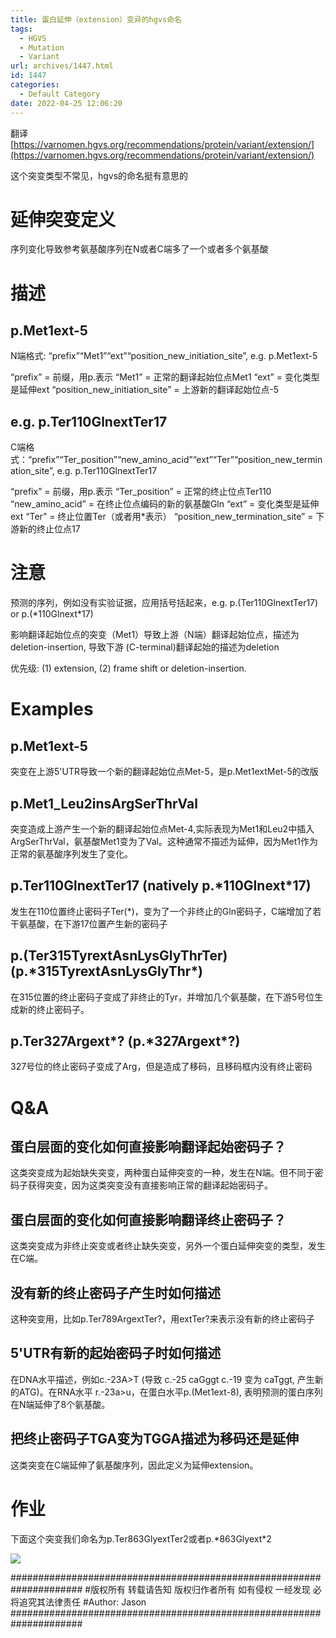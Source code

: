 ```yaml
---
title: 蛋白延伸（extension）变异的hgvs命名
tags:
  - HGVS
  - Mutation
  - Variant
url: archives/1447.html
id: 1447
categories:
  - Default Category
date: 2022-04-25 12:06:20
---
```

翻译[https://varnomen.hgvs.org/recommendations/protein/variant/extension/](https://varnomen.hgvs.org/recommendations/protein/variant/extension/)

这个突变类型不常见，hgvs的命名挺有意思的

# 延伸突变定义
序列变化导致参考氨基酸序列在N或者C端多了一个或者多个氨基酸

# 描述 

## p.Met1ext-5
N端格式: “prefix”“Met1”“ext”“position_new_initiation_site”, e.g. p.Met1ext-5

“prefix” = 前缀，用p.表示
“Met1” = 正常的翻译起始位点Met1
“ext” = 变化类型是延伸ext
“position_new_initiation_site” = 上游新的翻译起始位点-5

## e.g. p.Ter110GlnextTer17

C端格式：“prefix”“Ter_position”“new_amino_acid”“ext”“Ter”“position_new_termination_site”, e.g. p.Ter110GlnextTer17

“prefix” = 前缀，用p.表示
“Ter_position” = 正常的终止位点Ter110
“new_amino_acid” = 在终止位点编码的新的氨基酸Gln
“ext” = 变化类型是延伸ext
“Ter” = 终止位置Ter（或者用\*表示）
“position_new_termination_site” = 下游新的终止位点17

# 注意

<!--more-->

预测的序列，例如没有实验证据，应用括号括起来，e.g. p.(Ter110GlnextTer17) or p.(\*110Glnext\*17)

影响翻译起始位点的突变（Met1）导致上游（N端）翻译起始位点，描述为deletion-insertion, 导致下游 (C-terminal)翻译起始的描述为deletion

优先级: (1) extension, (2) frame shift or deletion-insertion.

# Examples

## p.Met1ext-5
突变在上游5'UTR导致一个新的翻译起始位点Met-5，是p.Met1extMet-5的改版


## p.Met1_Leu2insArgSerThrVal
突变造成上游产生一个新的翻译起始位点Met-4,实际表现为Met1和Leu2中插入ArgSerThrVal，氨基酸Met1变为了Val。这种通常不描述为延伸，因为Met1作为正常的氨基酸序列发生了变化。


## p.Ter110GlnextTer17 (natively p.\*110Glnext\*17)

发生在110位置终止密码子Ter(\*)，变为了一个非终止的Gln密码子，C端增加了若干氨基酸，在下游17位置产生新的密码子

## p.(Ter315TyrextAsnLysGlyThrTer) (p.\*315TyrextAsnLysGlyThr\*)
在315位置的终止密码子变成了非终止的Tyr，并增加几个氨基酸，在下游5号位生成新的终止密码子。

## p.Ter327Argext\*? (p.\*327Argext\*?)
327号位的终止密码子变成了Arg，但是造成了移码，且移码框内没有终止密码

# Q&A
## 蛋白层面的变化如何直接影响翻译起始密码子？
这类突变成为起始缺失突变，两种蛋白延伸突变的一种，发生在N端。但不同于密码子获得突变，因为这类突变没有直接影响正常的翻译起始密码子。

## 蛋白层面的变化如何直接影响翻译终止密码子？
这类突变成为非终止突变或者终止缺失突变，另外一个蛋白延伸突变的类型，发生在C端。

## 没有新的终止密码子产生时如何描述
这种突变用，比如p.Ter789ArgextTer?，用extTer?来表示没有新的终止密码子

## 5'UTR有新的起始密码子时如何描述
在DNA水平描述，例如c.-23A>T (导致 c.-25 caGggt c.-19 变为 caTggt, 产生新的ATG)。在RNA水平 r.-23a>u，在蛋白水平p.(Met1ext-8), 表明预测的蛋白序列在N端延伸了8个氨基酸。

## 把终止密码子TGA变为TGGA描述为移码还是延伸
这类突变在C端延伸了氨基酸序列，因此定义为延伸extension。

# 作业

下面这个突变我们命名为p.Ter863GlyextTer2或者p.\*863Glyext\*2

![](/wp/f4w/2022/2022-04-25-ExtensionVarianteAtProteinLevel.png)

#####################################################################
\#版权所有 转载请告知 版权归作者所有 如有侵权 一经发现 必将追究其法律责任
\#Author: Jason
#####################################################################
